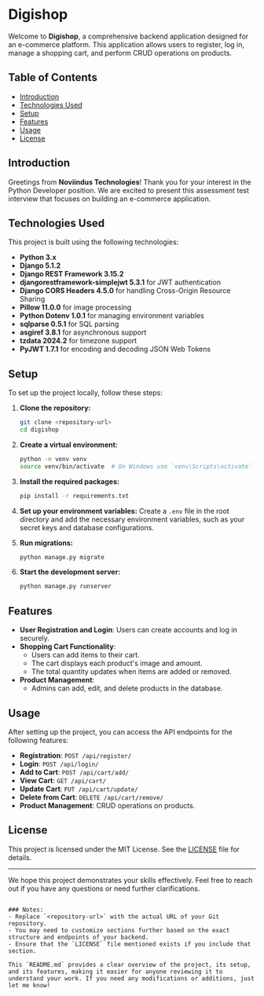 # Digishop

Welcome to **Digishop**, a comprehensive backend application designed for an e-commerce platform. This application allows users to register, log in, manage a shopping cart, and perform CRUD operations on products. 

## Table of Contents

- [Introduction](#introduction)
- [Technologies Used](#technologies-used)
- [Setup](#setup)
- [Features](#features)
- [Usage](#usage)
- [License](#license)

## Introduction

Greetings from **Noviindus Technologies**! Thank you for your interest in the Python Developer position. We are excited to present this assessment test interview that focuses on building an e-commerce application.

## Technologies Used

This project is built using the following technologies:

- **Python 3.x**
- **Django 5.1.2**
- **Django REST Framework 3.15.2**
- **djangorestframework-simplejwt 5.3.1** for JWT authentication
- **Django CORS Headers 4.5.0** for handling Cross-Origin Resource Sharing
- **Pillow 11.0.0** for image processing
- **Python Dotenv 1.0.1** for managing environment variables
- **sqlparse 0.5.1** for SQL parsing
- **asgiref 3.8.1** for asynchronous support
- **tzdata 2024.2** for timezone support
- **PyJWT 1.7.1** for encoding and decoding JSON Web Tokens

## Setup

To set up the project locally, follow these steps:

1. **Clone the repository:**
   ```bash
   git clone <repository-url>
   cd digishop


2. **Create a virtual environment:**
   ```bash
   python -m venv venv
   source venv/bin/activate  # On Windows use `venv\Scripts\activate`
   ```

3. **Install the required packages:**
   ```bash
   pip install -r requirements.txt
   ```

4. **Set up your environment variables:**
   Create a `.env` file in the root directory and add the necessary environment variables, such as your secret keys and database configurations.

5. **Run migrations:**
   ```bash
   python manage.py migrate
   ```

6. **Start the development server:**
   ```bash
   python manage.py runserver
   ```

## Features

- **User Registration and Login**: Users can create accounts and log in securely.
- **Shopping Cart Functionality**:
  - Users can add items to their cart.
  - The cart displays each product's image and amount.
  - The total quantity updates when items are added or removed.
- **Product Management**:
  - Admins can add, edit, and delete products in the database.

## Usage

After setting up the project, you can access the API endpoints for the following features:

- **Registration**: `POST /api/register/`
- **Login**: `POST /api/login/`
- **Add to Cart**: `POST /api/cart/add/`
- **View Cart**: `GET /api/cart/`
- **Update Cart**: `PUT /api/cart/update/`
- **Delete from Cart**: `DELETE /api/cart/remove/`
- **Product Management**: CRUD operations on products.

## License

This project is licensed under the MIT License. See the [LICENSE](LICENSE) file for details.

---

We hope this project demonstrates your skills effectively. Feel free to reach out if you have any questions or need further clarifications.
```

### Notes:
- Replace `<repository-url>` with the actual URL of your Git repository.
- You may need to customize sections further based on the exact structure and endpoints of your backend.
- Ensure that the `LICENSE` file mentioned exists if you include that section.

This `README.md` provides a clear overview of the project, its setup, and its features, making it easier for anyone reviewing it to understand your work. If you need any modifications or additions, just let me know!
